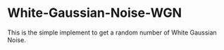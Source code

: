 # White-Gaussian-Noise-WGN
This is the simple implement to get a random number of White Gaussian Noise. 
